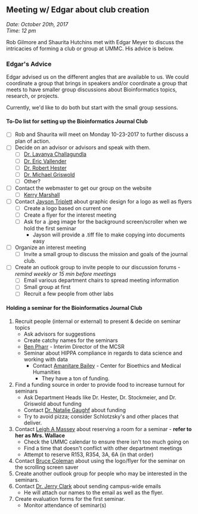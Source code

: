 ## Meeting w/ Edgar about club creation
_Date: October 20th, 2017  
Time: 12 pm_

Rob Gilmore and Shaurita Hutchins met with Edgar Meyer to discuss the intricacies of forming a club or group at UMMC. His advice is below.

### Edgar's Advice

Edgar advised us on the different angles that are available to us.  We could coordinate a group that brings in speakers and/or coordinate a group that meets to have smaller group discussions about Bioinformatics topics, research, or projects.

Currently, we'd like to do both but start with the small group sessions.

#### To-Do list for setting up the Bioinformatics Journal Club
- [ ] Rob and Shaurita will meet on Monday 10-23-2017 to further discuss a plan of action.
- [ ] Decide on an advisor or advisors and speak with them.
    - [ ] [Dr. Lavanya Challagundla](mailto:lchallagundla@umc.edu)
    - [ ] [Dr. Eric Vallender](mailto:evallender@umc.edu)
    - [ ] [Dr. Robert Hester](mailto:rhester@umc.edu)
    - [ ] [Dr. Michael Griswold](mailto:mgriswold@umc.edu)
    - [ ] Other?
- [ ] Contact the webmaster to get our group on the website
    - [ ] [Kerry Marshall](mailto:kamarshall@umc.edu)
- [ ] Contact [Jayson Triplett](mailto:jtriplett@umc.edu) about graphic design for a logo as well as flyers
    - [ ] Create a logo based on current one
    - [ ] Create a flyer for the interest meeting
	- [ ] Ask for a .jpeg image for the background screen/scroller when we hold the first seminar
        - Jayson will provide a .tiff file to make copying into documents easy
- [ ] Organize an interest meeting
    - [ ] Invite a small group to discuss the mission and goals of the journal club.
- [ ] Create an outlook group to invite people to our discussion forums - *remind weekly or 15 min before meetings*
    - [ ] Email various department chairs to spread meeting information
    - [ ] Small group at first
    - [ ] Recruit a few people from other labs

#### Holding a seminar for the Bioinformatics Journal Club
1. Recruit people (internal or external) to present & decide on seminar topics
	- Ask advisors for suggestions
	- Create catchy names for the seminars
	- [Ben Pharr](mailto:bnpharr@olemiss.edu) - Interim Director of the MCSR
	- Seminar about HIPPA compliance in regards to data science and working with data
        - Contact [Amanitare Bailey](mailto:azbailey@umc.edu) - Center for Bioethics and Medical Humanities
            - They have a ton of funding.
2. Find a funding source in order to provide food to increase turnout for seminars
    - Ask Department Heads like Dr. Hester, Dr. Stockmeier, and Dr. Griswold about funding
    - Contact [Dr. Natalie Gaughf](mailto:nwgaughf1@umc.edu) about funding
    - Try to avoid pizza; consider Schlotzsky's and other places that deliver.
3. Contact [Leigh A Massey](mailto:lmassey@umc.edu) about reserving a room for a seminar - **refer to her as Mrs. Wallace**
    - Check the UMMC calendar to ensure there isn't too much going on
    - Find a time that doesn't conflict with other department meetings
    - Attempt to reserve R153, R354, 3A, 6A (in that order)
4. Contact [Bruce Coleman](mailto:bcoleman@umc.edu) about using the logo/flyer for the seminar on the scrolling screen saver
5. Create another outlook group for people who may be interested in the seminars.
6. Contact [Dr. Jerry Clark](mailto:jclark@umc.edu) about sending campus-wide emails
    - He will attach our names to the email as well as the flyer.
7. Create evaluation forms for the first seminar.
    - Monitor attendance of seminar(s)

